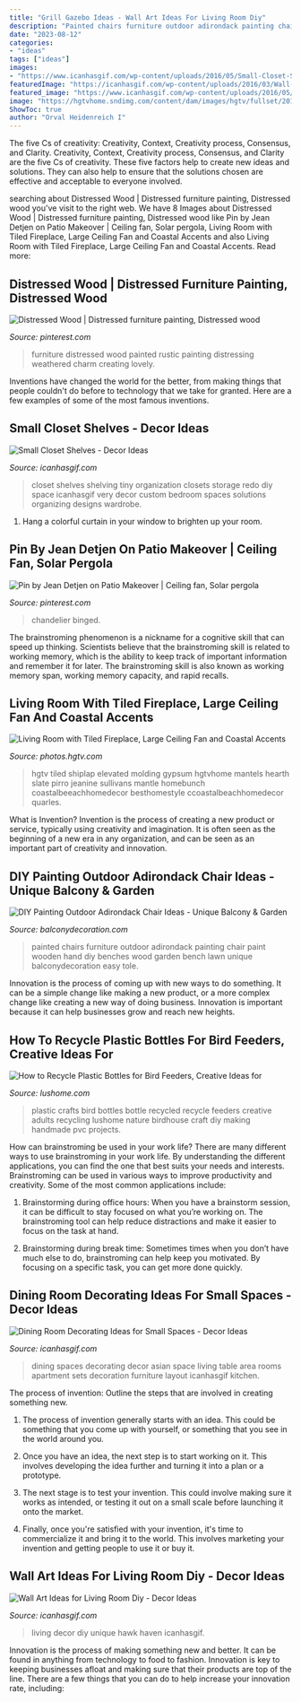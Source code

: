 ```yaml
---
title: "Grill Gazebo Ideas - Wall Art Ideas For Living Room Diy"
description: "Painted chairs furniture outdoor adirondack painting chair paint wooden hand diy benches wood garden bench lawn unique balconydecoration easy tole"
date: "2023-08-12"
categories:
- "ideas"
tags: ["ideas"]
images:
- "https://www.icanhasgif.com/wp-content/uploads/2016/05/Small-Closet-Shelves.jpg"
featuredImage: "https://icanhasgif.com/wp-content/uploads/2016/03/Wall-Art-Ideas-for-Living-Room-Diy.jpg"
featured_image: "https://www.icanhasgif.com/wp-content/uploads/2016/05/Dining-Room-Decorating-Ideas-for-Small-Spaces.jpg"
image: "https://hgtvhome.sndimg.com/content/dam/images/hgtv/fullset/2015/7/16/1/ink-Architecture-Interiors_Sullivans-Island-Beach-House_7.jpg.rend.hgtvcom.616.924.suffix/1437074461138.jpeg"
ShowToc: true
author: "Orval Heidenreich I"
---
```



The five Cs of creativity: Creativity, Context, Creativity process, Consensus, and Clarity.
Creativity, Context, Creativity process, Consensus, and Clarity are the five Cs of creativity. These five factors help to create new ideas and solutions. They can also help to ensure that the solutions chosen are effective and acceptable to everyone involved.

	

		
searching about Distressed Wood | Distressed furniture painting, Distressed wood you've visit to the right web. We have 8 Images about Distressed Wood | Distressed furniture painting, Distressed wood like Pin by Jean Detjen on Patio Makeover | Ceiling fan, Solar pergola, Living Room with Tiled Fireplace, Large Ceiling Fan and Coastal Accents and also Living Room with Tiled Fireplace, Large Ceiling Fan and Coastal Accents. Read more:
		
    
## Distressed Wood | Distressed Furniture Painting, Distressed Wood

<img loading=lazy src="https://i.pinimg.com/736x/ca/eb/37/caeb3778aba7bef078ac7034054420b3--distressed-wood-furniture-painted-furniture.jpg" onerror="this.onerror=null;this.src='https://tse1.mm.bing.net/th?id=OIP.VbCtr4fXPGzkFFTmuIIOQQHaJ3&amp;pid=15.1';" alt="Distressed Wood | Distressed furniture painting, Distressed wood">

_Source: pinterest.com_

>furniture distressed wood painted rustic painting distressing weathered charm creating lovely. 

	

Inventions have changed the world for the better, from making things that people couldn't do before to technology that we take for granted. Here are a few examples of some of the most famous inventions.

    
## Small Closet Shelves - Decor Ideas

<img loading=lazy src="https://www.icanhasgif.com/wp-content/uploads/2016/05/Small-Closet-Shelves.jpg" onerror="this.onerror=null;this.src='https://tse2.mm.bing.net/th?id=OIP.4aG2Q4Y31ldIpBOs1sY1rwHaJ6&amp;pid=15.1';" alt="Small Closet Shelves - Decor Ideas">

_Source: icanhasgif.com_

>closet shelves shelving tiny organization closets storage redo diy space icanhasgif very decor custom bedroom spaces solutions organizing designs wardrobe. 

	

1. Hang a colorful curtain in your window to brighten up your room.

    
## Pin By Jean Detjen On Patio Makeover | Ceiling Fan, Solar Pergola

<img loading=lazy src="https://i.pinimg.com/736x/f6/51/88/f651880bb9f35fb83883790d62938366--outdoor-ceiling-fans-austin-tx.jpg" onerror="this.onerror=null;this.src='https://tse2.mm.bing.net/th?id=OIP.M02r-iFFqYFouV3AYNTcAQHaJ3&amp;pid=15.1';" alt="Pin by Jean Detjen on Patio Makeover | Ceiling fan, Solar pergola">

_Source: pinterest.com_

>chandelier binged. 

	

The brainstroming phenomenon is a nickname for a cognitive skill that can speed up thinking. Scientists believe that the brainstroming skill is related to working memory, which is the ability to keep track of important information and remember it for later. The brainstroming skill is also known as working memory span, working memory capacity, and rapid recalls.

    
## Living Room With Tiled Fireplace, Large Ceiling Fan And Coastal Accents

<img loading=lazy src="https://hgtvhome.sndimg.com/content/dam/images/hgtv/fullset/2015/7/16/1/ink-Architecture-Interiors_Sullivans-Island-Beach-House_7.jpg.rend.hgtvcom.616.924.suffix/1437074461138.jpeg" onerror="this.onerror=null;this.src='https://tse2.mm.bing.net/th?id=OIP.1neCpG_d88sZpMi8eF1EYAHaLH&amp;pid=15.1';" alt="Living Room with Tiled Fireplace, Large Ceiling Fan and Coastal Accents">

_Source: photos.hgtv.com_

>hgtv tiled shiplap elevated molding gypsum hgtvhome mantels hearth slate pirro jeanine sullivans mantle homebunch coastalbeeachhomedecor besthomestyle ccoastalbeachhomedecor quarles. 

	

What is Invention?
Invention is the process of creating a new product or service, typically using creativity and imagination. It is often seen as the beginning of a new era in any organization, and can be seen as an important part of creativity and innovation.

    
## DIY Painting Outdoor Adirondack Chair Ideas - Unique Balcony &amp; Garden

<img loading=lazy src="https://www.balconydecoration.com/wp-content/uploads/2019/08/Painted-Adirondack-Chairs-40.jpg" onerror="this.onerror=null;this.src='https://tse4.mm.bing.net/th?id=OIP.rE6WIuIpTdcJ7JbAgvewDAHaLK&amp;pid=15.1';" alt="DIY Painting Outdoor Adirondack Chair Ideas - Unique Balcony &amp; Garden">

_Source: balconydecoration.com_

>painted chairs furniture outdoor adirondack painting chair paint wooden hand diy benches wood garden bench lawn unique balconydecoration easy tole. 

	

Innovation is the process of coming up with new ways to do something. It can be a simple change like making a new product, or a more complex change like creating a new way of doing business. Innovation is important because it can help businesses grow and reach new heights.

    
## How To Recycle Plastic Bottles For Bird Feeders, Creative Ideas For

<img loading=lazy src="http://www.lushome.com/wp-content/uploads/2015/07/how-recycle-plastic-bottles-bird-feeders-24.jpg" onerror="this.onerror=null;this.src='https://tse3.mm.bing.net/th?id=OIP.A3q_cenINBgCY3zHvJZPrgAAAA&amp;pid=15.1';" alt="How to Recycle Plastic Bottles for Bird Feeders, Creative Ideas for">

_Source: lushome.com_

>plastic crafts bird bottles bottle recycled recycle feeders creative adults recycling lushome nature birdhouse craft diy making handmade pvc projects. 

	

How can brainstroming be used in your work life?
There are many different ways to use brainstroming in your work life. By understanding the different applications, you can find the one that best suits your needs and interests. Brainstroming can be used in various ways to improve productivity and creativity. Some of the most common applications include:
1) Brainstorming during office hours: When you have a brainstorm session, it can be difficult to stay focused on what you’re working on. The brainstroming tool can help reduce distractions and make it easier to focus on the task at hand.

2) Brainstorming during break time: Sometimes times when you don’t have much else to do, brainstroming can help keep you motivated. By focusing on a specific task, you can get more done quickly.

    
## Dining Room Decorating Ideas For Small Spaces - Decor Ideas

<img loading=lazy src="https://www.icanhasgif.com/wp-content/uploads/2016/05/Dining-Room-Decorating-Ideas-for-Small-Spaces.jpg" onerror="this.onerror=null;this.src='https://tse2.mm.bing.net/th?id=OIP.wPM_RWbxbDrkpKb2QVv_QgHaJ4&amp;pid=15.1';" alt="Dining Room Decorating Ideas for Small Spaces - Decor Ideas">

_Source: icanhasgif.com_

>dining spaces decorating decor asian space living table area rooms apartment sets decoration furniture layout icanhasgif kitchen. 

	

The process of invention: Outline the steps that are involved in creating something new.
1. The process of invention generally starts with an idea. This could be something that you come up with yourself, or something that you see in the world around you.
2. Once you have an idea, the next step is to start working on it. This involves developing the idea further and turning it into a plan or a prototype.

3. The next stage is to test your invention. This could involve making sure it works as intended, or testing it out on a small scale before launching it onto the market.

4. Finally, once you're satisfied with your invention, it's time to commercialize it and bring it to the world. This involves marketing your invention and getting people to use it or buy it.

    
## Wall Art Ideas For Living Room Diy - Decor Ideas

<img loading=lazy src="https://icanhasgif.com/wp-content/uploads/2016/03/Wall-Art-Ideas-for-Living-Room-Diy.jpg" onerror="this.onerror=null;this.src='https://tse2.mm.bing.net/th?id=OIP.Pw231lBeOmof9vfGhqj38wHaFj&amp;pid=15.1';" alt="Wall Art Ideas for Living Room Diy - Decor Ideas">

_Source: icanhasgif.com_

>living decor diy unique hawk haven icanhasgif. 

	

Innovation is the process of making something new and better. It can be found in anything from technology to food to fashion. Innovation is key to keeping businesses afloat and making sure that their products are top of the line. There are a few things that you can do to help increase your innovation rate, including:

